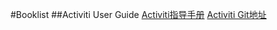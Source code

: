 #Booklist
##Activiti User Guide
  [Activiti指导手册](http://activiti.org/userguide/index.html#_getting_started_10_minute_tutorial)
  [Activiti Git地址](https://github.com/Activiti/Activiti)
